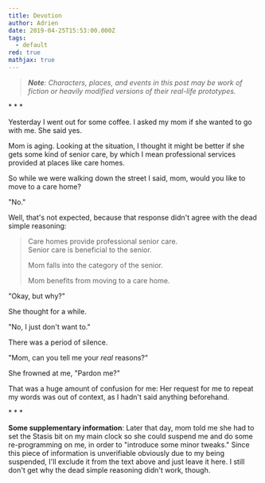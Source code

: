 ```yaml
---
title: Devotion
author: Adrien
date: 2019-04-25T15:53:00.000Z
tags:
  - default
red: true
mathjax: true
---
```

> _**Note**: Characters, places, and events in this post may be work of fiction or heavily modified versions of their real-life prototypes._

\* \* \*

Yesterday I went out for some coffee. I asked my mom if she wanted to go with me. She said yes.

Mom is aging. Looking at the situation, I thought it might be better if she gets some kind of senior care, by which I mean professional services provided at places like care homes.

So while we were walking down the street I said, mom, would you like to move to a care home?

"No."

Well, that's not expected, because that response didn't agree with the dead simple reasoning:

> Care homes provide professional senior care.<br>
> Senior care is beneficial to the senior.
>
> Mom falls into the category of the senior.
>
> Mom benefits from moving to a care home.

"Okay, but why?"

She thought for a while.

"No, I just don't want to."

There was a period of silence.

"Mom, can you tell me your _real_ reasons?"

She frowned at me, "Pardon me?"

That was a huge amount of confusion for me: Her request for me to repeat my words was out of context, as I hadn't said anything beforehand.

\* \* \*

**Some supplementary information**: Later that day, mom told me she had to set the Stasis bit on my main clock so she could suspend me and do some re-programming on me, in order to "introduce some minor tweaks." Since this piece of information is unverifiable obviously due to my being suspended, I'll exclude it from the text above and just leave it here. I still don't get why the dead simple reasoning didn't work, though.
